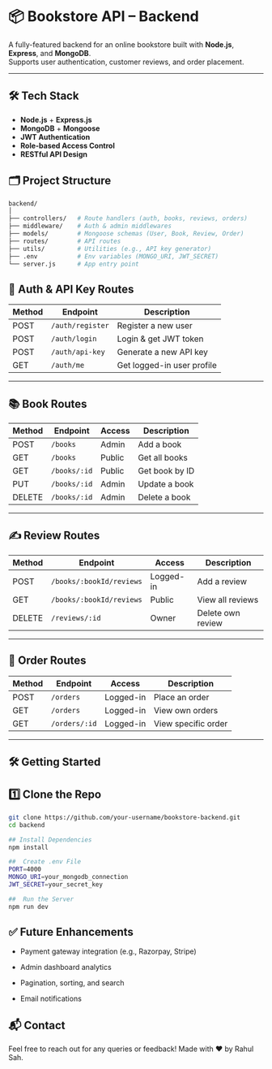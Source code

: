 # 📦 Bookstore API – Backend

A fully-featured backend for an online bookstore built with **Node.js**, **Express**, and **MongoDB**.  
Supports user authentication, customer reviews, and order placement.

---

## 🛠️ Tech Stack

- **Node.js** + **Express.js**
- **MongoDB** + **Mongoose**
- **JWT Authentication**
- **Role-based Access Control**
- **RESTful API Design**

## 🗂️ Project Structure

```bash
backend/
│
├── controllers/   # Route handlers (auth, books, reviews, orders)
├── middleware/    # Auth & admin middlewares
├── models/        # Mongoose schemas (User, Book, Review, Order)
├── routes/        # API routes
├── utils/         # Utilities (e.g., API key generator)
├── .env           # Env variables (MONGO_URI, JWT_SECRET)
└── server.js      # App entry point
```

## 🔐 Auth & API Key Routes

| Method | Endpoint         | Description                |
| ------ | ---------------- | -------------------------- |
| POST   | `/auth/register` | Register a new user        |
| POST   | `/auth/login`    | Login & get JWT token      |
| POST   | `/auth/api-key`  | Generate a new API key     |
| GET    | `/auth/me`       | Get logged-in user profile |

---

## 📚 Book Routes

| Method | Endpoint     | Access | Description    |
| ------ | ------------ | ------ | -------------- |
| POST   | `/books`     | Admin  | Add a book     |
| GET    | `/books`     | Public | Get all books  |
| GET    | `/books/:id` | Public | Get book by ID |
| PUT    | `/books/:id` | Admin  | Update a book  |
| DELETE | `/books/:id` | Admin  | Delete a book  |

---

## ✍️ Review Routes

| Method | Endpoint                 | Access    | Description       |
| ------ | ------------------------ | --------- | ----------------- |
| POST   | `/books/:bookId/reviews` | Logged-in | Add a review      |
| GET    | `/books/:bookId/reviews` | Public    | View all reviews  |
| DELETE | `/reviews/:id`           | Owner     | Delete own review |

---

## 🛒 Order Routes

| Method | Endpoint      | Access    | Description         |
| ------ | ------------- | --------- | ------------------- |
| POST   | `/orders`     | Logged-in | Place an order      |
| GET    | `/orders`     | Logged-in | View own orders     |
| GET    | `/orders/:id` | Logged-in | View specific order |

---

## 🛠️ Getting Started

## 1️⃣ Clone the Repo

```bash
git clone https://github.com/your-username/bookstore-backend.git
cd backend

## Install Dependencies
npm install

##  Create .env File
PORT=4000
MONGO_URI=your_mongodb_connection
JWT_SECRET=your_secret_key

##  Run the Server
npm run dev
```

## ✅ Future Enhancements

- Payment gateway integration (e.g., Razorpay, Stripe)

- Admin dashboard analytics

- Pagination, sorting, and search

- Email notifications

## 📬 Contact

Feel free to reach out for any queries or feedback!
Made with ❤️ by Rahul Sah.
